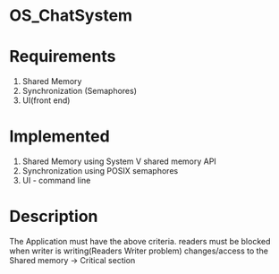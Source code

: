 # OS_ChatSystem

# Requirements
1. Shared Memory
2. Synchronization (Semaphores)
3. UI(front end)

# Implemented
1. Shared Memory using System V shared memory API
2. Synchronization using POSIX semaphores
3. UI - command line

# Description
  The Application must have the above criteria. readers must be blocked when writer is writing(Readers Writer problem)
changes/access to the Shared memory -> Critical section
